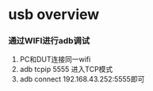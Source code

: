 # usb overview
### 通过WIFI进行adb调试
1. PC和DUT连接同一wifi
2. adb tcpip 5555 进入TCP模式
3. adb connect 192.168.43.252:5555即可
